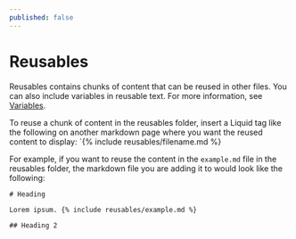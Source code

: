 ```yaml
---
published: false
---
```

# Reusables

Reusables contains chunks of content that can be reused in other files. You can also include variables in reusable text. For more information, see [Variables](_data/variables/README.md).

To reuse a chunk of content in the reusables folder, insert a Liquid tag like the following on another markdown page where you want the reused content to display: `{% include reusables/filename.md %}

For example, if you want to reuse the content in the `example.md` file in the reusables folder, the markdown file you are adding it to would look like the following:
```
# Heading

Lorem ipsum. {% include reusables/example.md %}

## Heading 2
```
